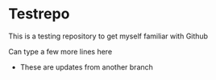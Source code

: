 # Testrepo
This is a testing repository to get myself familiar with Github

Can type a few more lines here

* These are updates from another branch
